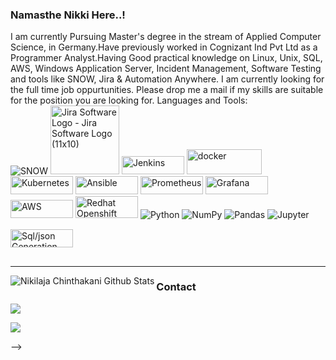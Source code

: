 ### Namasthe Nikki Here..!
I am currently Pursuing Master's degree in the stream of Applied Computer Science, in Germany.Have previously worked in Cognizant Ind Pvt Ltd as a Programmer Analyst.Having
Good practical knowledge on Linux, Unix, SQL, AWS, Windows Application Server, Incident Management, Software Testing and tools like SNOW, Jira & Automation Anywhere. I am currently looking for the full time job  oppurtunities. Please drop me a mail if my skills are suitable for the position you are looking for.
Languages and Tools:          
<img alt="SNOW" src="https://upload.wikimedia.org/wikipedia/commons/5/57/ServiceNow_logo.svg" /> <img id="mouse" style="width:110px;" src="https://www.clipartmax.com/png/full/285-2854312_jira-software-logo-jira-software-logo.png" alt="Jira Software Logo - Jira Software Logo (11x10)" title="Jira Software Logo - Jira Software Logo (11x10)"> 
<img src="https://upload.wikimedia.org/wikipedia/commons/thumb/e/e3/Jenkins_logo_with_title.svg/2560px-Jenkins_logo_with_title.svg.png" width="100px" height="29px" alt="Jenkins" class="image-style-partners-block">
<img src="https://logos-world.net/wp-content/uploads/2021/02/Docker-Logo-2015-2017.png" width="120px" height="40px" alt="docker" class="image-style-partners-block">
<img src="https://upload.wikimedia.org/wikipedia/commons/thumb/6/67/Kubernetes_logo.svg/1200px-Kubernetes_logo.svg.png" width="100px" height="29px" alt="Kubernetes" class="image-style-partners-block">
<img src="https://e7.pngegg.com/pngimages/801/466/png-clipart-ansible-devops-puppet-chef-configuration-management-becoming-a-chef-angle-text.png" width="100px" height="29px" alt="Ansible" class="image-style-partners-block">
<img src="https://miro.medium.com/v2/resize:fit:1400/0*Pn1vXqSDvpl1sJkh" width="100px" height="29px" alt="Prometheus" class="image-style-partners-block">
<img src="https://encrypted-tbn0.gstatic.com/images?q=tbn:ANd9GcS2KXilhBLtcm4bYYX3j7EV3ixvrXXYrjnBzkkVTfXDTKbf8BNyuPWp79-boF7eA3eTfA&usqp=CAU" width="100px" height="29px" alt="Grafana" class="image-style-partners-block">
<img src="https://www.metaltoad.com/sites/default/files/styles/large/public/2020-05/aws-logo-blog-header.png?itok=V7llmHtJ" width="100px" height="29px" alt="AWS" class="image-style-partners-block">
<img src="https://logowik.com/content/uploads/images/red-hat-openshift5527.jpg" width="100px" height="35px" alt="Redhat Openshift" class="image-style-partners-block">
<img alt="Python" src="https://img.shields.io/badge/python%20-%2314354C.svg?&style=for-the-badge&logo=python&logoColor=white"/> <img alt="NumPy" src="https://img.shields.io/badge/numpy%20-%23013243.svg?&style=for-the-badge&logo=numpy&logoColor=white" /> <img alt="Pandas" src="https://img.shields.io/badge/pandas%20-%23150458.svg?&style=for-the-badge&logo=pandas&logoColor=white" /> <img alt="Jupyter" src="https://img.shields.io/badge/Jupyter%20-%23F37626.svg?&style=for-the-badge&logo=Jupyter&logoColor=white" />
<img src="https://encrypted-tbn0.gstatic.com/images?q=tbn:ANd9GcSoP9QXtnPhKvU9iYHyvaerjeurAA11ZzsXJOzFIWO1KKbVkLJrSmN7fCiju5IxlxgdYg&amp;usqp=CAU" alt="Sql/json Generation Functions In Oracle Database 12c - Oracle Certified  Professional Java Se7 [book] PNG Image | Transparent PNG Free Download on  SeekPNG" jsname="HiaYvf" jsaction="load:XAeZkd;" class="n3VNCb" data-noaft="1" style="width: 100px; height: 29px; margin: 15.1384px 0px;">


---
<!-- BLOG-POST-LIST:END -->

<img align="left" alt="Nikilaja Chinthakani Github Stats" src="https://github-readme-stats.vercel.app/api?username=nikilanaidu9&show_icons=true&hide_border=true" />



### Contact

  <a href="mailto:chinthakani.nikilaja9@gmail.com?subjetc=Github Contact">
    <img src="https://img.shields.io/badge/Gmail-D14836?style=for-the-badge&logo=gmail&logoColor=white" />
  </a>
  
  [![](https://img.shields.io/badge/LinkedIn-0077B5?style=for-the-badge&logo=linkedin&logoColor=white)](https://www.linkedin.com/in/nikkilovescoffee)

-->
<!--
**nikilanaidu9/nikilanaidu9** is a ✨ _special_ ✨ repository because its `README.md` (this file) appears on your GitHub profile.

Here are some ideas to get you started:

- 🔭 I’m currently 
- 🌱 I’m currently learning ...
- 👯 I’m looking to collaborate on ...
- 🤔 I’m looking for help with ...
- 💬 Ask me about ...
- 📫 How to reach me: ...
- 😄 Pronouns: ...
- ⚡ Fun fact: ...
-->
